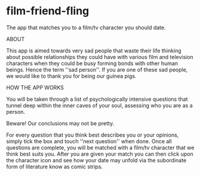 film-friend-fling
=================

The app that matches you to a film/tv character you should date.


ABOUT

This app is aimed towards very sad people that waste their life thinking about possible relationships they could have 
with various film and television characters when they could be busy forming bonds with other human beings. Hence the term 
''sad person''. If you are one of these sad people, we would like to thank you for being our guinea pigs. 

HOW THE APP WORKS

You will be taken through a list of psychologically intensive questions that tunnel deep within the inner caves 
of your soul, assessing who you are as a person.

Beware! Our conclusions may not be pretty.

For every question that you think best describes you or your opinions, simply tick the box and touch ''next question'' 
when done. Once all questions are complete, you will be matched with a film/tv character that we think best suits you. 
After you are given your match you can then click upon the character icon and see how your date may unfold via the 
subordinate form of literature know as comic strips.



